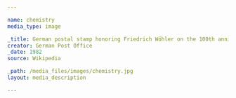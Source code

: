 ```yaml
--- 

name: chemistry
media_type: image

_title: German postal stamp honoring Friedrich Wöhler on the 100th anniversary of his death
creator: German Post Office
_date: 1982
source: Wikipedia

_path: /media_files/images/chemistry.jpg 
layout: media_description

--- 
```

